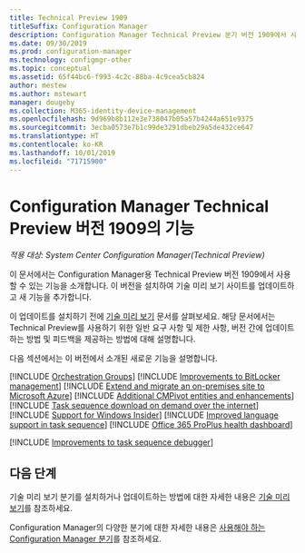 ```yaml
---
title: Technical Preview 1909
titleSuffix: Configuration Manager
description: Configuration Manager Technical Preview 분기 버전 1909에서 사용할 수 있는 새로운 기능에 대해 알아봅니다.
ms.date: 09/30/2019
ms.prod: configuration-manager
ms.technology: configmgr-other
ms.topic: conceptual
ms.assetid: 65f44bc6-f993-4c2c-88ba-4c9cea5cb824
author: mestew
ms.author: mstewart
manager: dougeby
ms.collection: M365-identity-device-management
ms.openlocfilehash: 9d969b8b112e3e738047b05a57b4244a651e9375
ms.sourcegitcommit: 3ecba0573e7b1c99de3291dbeb29a5de432ce647
ms.translationtype: HT
ms.contentlocale: ko-KR
ms.lasthandoff: 10/01/2019
ms.locfileid: "71715900"
---
```

# <a name="features-in-configuration-manager-technical-preview-version-1909"></a>Configuration Manager Technical Preview 버전 1909의 기능

*적용 대상: System Center Configuration Manager(Technical Preview)*

이 문서에서는 Configuration Manager용 Technical Preview 버전 1909에서 사용할 수 있는 기능을 소개합니다. 이 버전을 설치하여 기술 미리 보기 사이트를 업데이트하고 새 기능을 추가합니다.

이 업데이트를 설치하기 전에 [기술 미리 보기](/sccm/core/get-started/technical-preview) 문서를 살펴보세요. 해당 문서에서는 Technical Preview를 사용하기 위한 일반 요구 사항 및 제한 사항, 버전 간에 업데이트하는 방법 및 피드백을 제공하는 방법에 대해 설명합니다.

다음 섹션에서는 이 버전에서 소개된 새로운 기능을 설명합니다.

<!-- [!INCLUDE [Example feature name](includes/1903/1234567.md)] -->

[!INCLUDE [Orchestration Groups](includes/1909/3098816.md)]
[!INCLUDE [Improvements to BitLocker management](includes/1909/3601034.md)]
[!INCLUDE [Extend and migrate an on-premises site to Microsoft Azure](includes/1909/3556022.md)]
[!INCLUDE [Additional CMPivot entities and enhancements](includes/1909/5410930.md)]
[!INCLUDE [Task sequence download on demand over the internet](includes/1909/3601238.md)]
[!INCLUDE [Support for Windows Insider](includes/1909/3556023.md)]
[!INCLUDE [Improved language support in task sequence](includes/1909/5411057.md)]
[!INCLUDE [Office 365 ProPlus health dashboard](includes/1909/4488301.md)]

[!INCLUDE [Improvements to task sequence debugger](includes/1909/5012536.md)]
<!-- 5012536, 5012509 -->

<!-- ## Known issues -->

<!-- [!INCLUDE [Client health dashboard](includes/1903/known-issue-health.md)] -->

## <a name="next-steps"></a>다음 단계

기술 미리 보기 분기를 설치하거나 업데이트하는 방법에 대한 자세한 내용은 [기술 미리 보기](/sccm/core/get-started/technical-preview)를 참조하세요.

Configuration Manager의 다양한 분기에 대한 자세한 내용은 [사용해야 하는 Configuration Manager 분기](/sccm/core/understand/which-branch-should-i-use)를 참조하세요.
